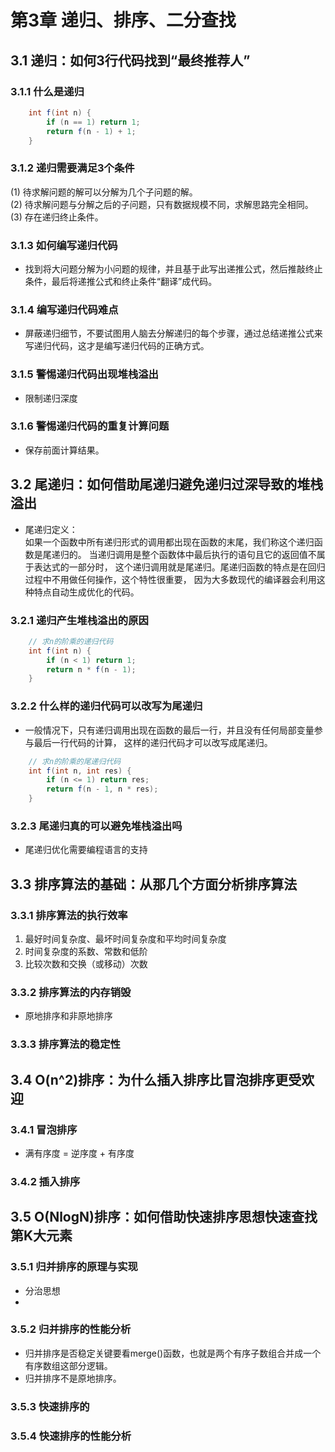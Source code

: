 # 第3章 递归、排序、二分查找

## 3.1 递归：如何3行代码找到“最终推荐人”

### 3.1.1 什么是递归

```java
    int f(int n) {
        if (n == 1) return 1;
        return f(n - 1) + 1;
    }
```

### 3.1.2 递归需要满足3个条件
(1) 待求解问题的解可以分解为几个子问题的解。  
(2) 待求解问题与分解之后的子问题，只有数据规模不同，求解思路完全相同。
(3) 存在递归终止条件。

### 3.1.3 如何编写递归代码
* 找到将大问题分解为小问题的规律，并且基于此写出递推公式，然后推敲终止条件，最后将递推公式和终止条件“翻译”成代码。

### 3.1.4 编写递归代码难点
* 屏蔽递归细节，不要试图用人脑去分解递归的每个步骤，通过总结递推公式来写递归代码，这才是编写递归代码的正确方式。
### 3.1.5 警惕递归代码出现堆栈溢出
* 限制递归深度
### 3.1.6 警惕递归代码的重复计算问题
* 保存前面计算结果。

## 3.2 尾递归：如何借助尾递归避免递归过深导致的堆栈溢出
* 尾递归定义：  
如果一个函数中所有递归形式的调用都出现在函数的末尾，我们称这个递归函数是尾递归的。
当递归调用是整个函数体中最后执行的语句且它的返回值不属于表达式的一部分时，
这个递归调用就是尾递归。尾递归函数的特点是在回归过程中不用做任何操作，这个特性很重要，
因为大多数现代的编译器会利用这种特点自动生成优化的代码。

### 3.2.1 递归产生堆栈溢出的原因
```java
    // 求n的阶乘的递归代码
    int f(int n) {
        if (n < 1) return 1;
        return n * f(n - 1);
    }
```
### 3.2.2 什么样的递归代码可以改写为尾递归
* 一般情况下，只有递归调用出现在函数的最后一行，并且没有任何局部变量参与最后一行代码的计算，
这样的递归代码才可以改写成尾递归。

```java
    // 求n的阶乘的尾递归代码
    int f(int n, int res) {
        if (n <= 1) return res;
        return f(n - 1, n * res);
    }
```
### 3.2.3 尾递归真的可以避免堆栈溢出吗
* 尾递归优化需要编程语言的支持

## 3.3 排序算法的基础：从那几个方面分析排序算法
### 3.3.1 排序算法的执行效率
1. 最好时间复杂度、最坏时间复杂度和平均时间复杂度
2. 时间复杂度的系数、常数和低阶
3. 比较次数和交换（或移动）次数

### 3.3.2 排序算法的内存销毁
* 原地排序和非原地排序

### 3.3.3 排序算法的稳定性

## 3.4 O(n^2)排序：为什么插入排序比冒泡排序更受欢迎
### 3.4.1 冒泡排序
* 满有序度 = 逆序度 + 有序度

### 3.4.2 插入排序

## 3.5 O(NlogN)排序：如何借助快速排序思想快速查找第K大元素
### 3.5.1 归并排序的原理与实现
* 分治思想
* 
### 3.5.2 归并排序的性能分析
* 归并排序是否稳定关键要看merge()函数，也就是两个有序子数组合并成一个有序数组这部分逻辑。
* 归并排序不是原地排序。

### 3.5.3 快速排序的

### 3.5.4 快速排序的性能分析

